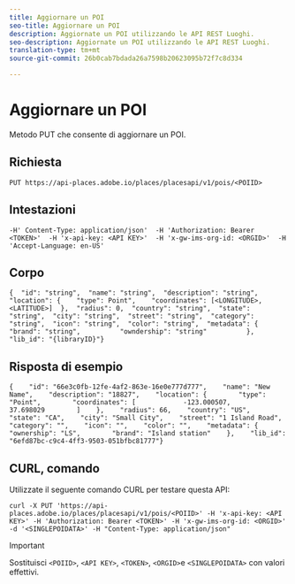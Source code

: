 ```yaml
---
title: Aggiornare un POI
seo-title: Aggiornare un POI
description: Aggiornate un POI utilizzando le API REST Luoghi.
seo-description: Aggiornate un POI utilizzando le API REST Luoghi.
translation-type: tm+mt
source-git-commit: 26b0cab7bdada26a7598b20623095b72f7c8d334

---
```



# Aggiornare un POI

Metodo PUT che consente di aggiornare un POI.

## Richiesta

```text
PUT https://api-places.adobe.io/places/placesapi/v1/pois/<POIID>
```

## Intestazioni

```text
-H' Content-Type: application/json'  -H 'Authorization: Bearer <TOKEN>'  -H 'x-api-key: <API KEY>'  -H 'x-gw-ims-org-id: <ORGID>'  -H 'Accept-Language: en-US'
```

## Corpo

```text
{  "id": "string",  "name": "string",  "description": "string",  "location": {    "type": Point",    "coordinates": [<LONGITUDE>, <LATITUDE>]  },  "radius": 0,  "country": "string",  "state": "string",  "city": "string",  "street": "string",  "category": "string",  "icon": "string",  "color": "string",  "metadata": {          "brand": "string",          "owndership": "string"          },  "lib_id": "{libraryID}"}
```

## Risposta di esempio

```text
{    "id": "66e3c0fb-12fe-4af2-863e-16e0e777d777",    "name": "New Name",    "description": "18827",    "location": {        "type": "Point",        "coordinates": [            -123.000507,            37.698029        ]    },    "radius": 66,    "country": "US",    "state": "CA",    "city": "Small City",    "street": "1 Island Road",    "category": "",    "icon": "",    "color": "",    "metadata": {        "ownership": "LS",        "brand": "Island station"    },    "lib_id": "6efd87bc-c9c4-4ff3-9503-051bfbc81777"}
```

## CURL, comando

Utilizzate il seguente comando CURL per testare questa API:

```text
curl -X PUT 'https://api-places.adobe.io/places/placesapi/v1/pois/<POIID>' -H 'x-api-key: <API KEY>' -H 'Authorization: Bearer <TOKEN>' -H 'x-gw-ims-org-id: <ORGID>' -d '<SINGLEPOIDATA>' -H "Content-Type: application/json"
```

>[!IMPORTANT]
>
>Sostituisci `<POIID>`, `<API KEY>`, `<TOKEN>`, `<ORGID>`e `<SINGLEPOIDATA>` con valori effettivi.
